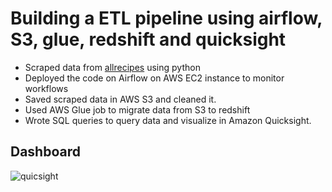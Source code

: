 # Building a ETL pipeline using airflow, S3, glue, redshift and quicksight

* Scraped data from [allrecipes](https://www.allrecipes.com/) using python
* Deployed the code on Airflow on AWS EC2 instance to monitor workflows
* Saved scraped data in AWS S3 and cleaned it.
* Used AWS Glue job to migrate data from S3 to redshift
* Wrote SQL queries to query data and visualize in Amazon Quicksight.


## Dashboard

![quicsight](https://github.com/pjeena/Data-Engineering-Pipeline-using-airflow-AWS_glue-redshift-athena-quicksight/blob/main/Quicksight_allrecipes_visual.jpg)
